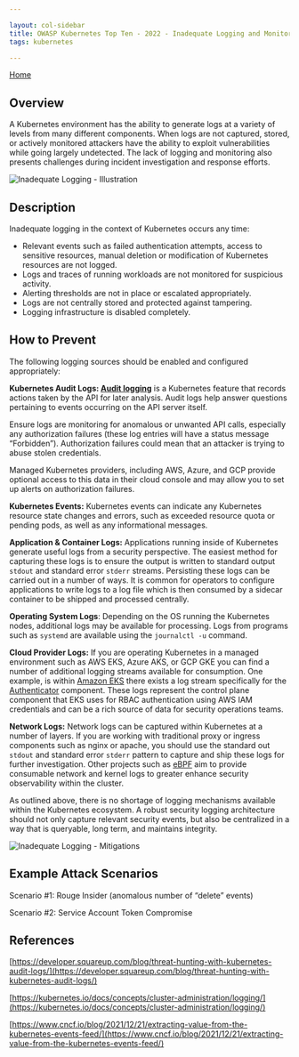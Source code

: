 ```yaml
---

layout: col-sidebar
title: OWASP Kubernetes Top Ten - 2022 - Inadequate Logging and Monitoring
tags: kubernetes

---
```


[Home](/)

## Overview

A Kubernetes environment has the ability to generate logs at a variety of levels from many different components. When logs are not captured, stored, or actively monitored attackers have the ability to exploit vulnerabilities while going largely undetected. The lack of logging and monitoring also presents challenges during incident investigation and response efforts. 

![Inadequate Logging - Illustration](/assets/images/K05-2022.gif)

## Description

Inadequate logging in the context of Kubernetes occurs any time:

- Relevant events such as failed authentication attempts, access to sensitive resources, manual deletion or modification of Kubernetes resources are not logged.
- Logs and traces of running workloads are not monitored for suspicious activity.
- Alerting thresholds are not in place or escalated appropriately.
- Logs are not centrally stored and protected against tampering.
- Logging infrastructure is disabled completely.

## How to Prevent

The following logging sources should be enabled and configured appropriately:

**Kubernetes Audit Logs: [Audit logging](https://kubernetes.io/docs/tasks/debug-application-cluster/audit/)** is a Kubernetes feature that records actions taken by the API for later analysis. Audit logs help answer questions pertaining to events occurring on the API server itself.

Ensure logs are monitoring for anomalous or unwanted API calls, especially any authorization failures (these log entries will have a status message “Forbidden”). Authorization failures could mean that an attacker is trying to abuse stolen credentials.

Managed Kubernetes providers, including AWS, Azure, and GCP provide optional access to this data in their cloud console and may allow you to set up alerts on authorization failures.

**Kubernetes Events:** Kubernetes events can indicate any Kubernetes resource state changes and errors, such as exceeded resource quota or pending pods, as well as any informational messages.

**Application & Container Logs:** Applications running inside of Kubernetes generate useful logs from a security perspective. The easiest method for capturing these logs is to ensure the output is written to standard output `stdout` and standard error `stderr` streams. Persisting these logs can be carried out in a number of ways. It is common for operators to configure applications to write logs to a log file which is then consumed by a sidecar container to be shipped and processed centrally. 

**Operating System Logs**: Depending on the OS running the Kubernetes nodes, additional logs may be available for processing. Logs from programs such as `systemd` are available using the `journalctl -u` command.

**Cloud Provider Logs:** If you are operating Kubernetes in a managed environment such as AWS EKS, Azure AKS, or GCP GKE you can find a number of additional logging streams available for consumption. One example, is within [Amazon EKS](https://aws.amazon.com/eks/) there exists a log stream specifically for the [Authenticator](https://docs.aws.amazon.com/eks/latest/userguide/control-plane-logs.html) component. These logs represent the control plane component that EKS uses for RBAC authentication using AWS IAM credentials and can be a rich source of data for security operations teams. 

**Network Logs:** Network logs can be captured within Kubernetes at a number of layers. If you are working with traditional proxy or ingress components such as nginx or apache, you should use the standard out `stdout` and standard error `stderr` pattern to capture and ship these logs for further investigation. Other projects such as [eBPF](https://ebpf.io/) aim to provide consumable network and kernel logs to greater enhance security observability within the cluster. 

As outlined above, there is no shortage of logging mechanisms available within the Kubernetes ecosystem. A robust security logging architecture should not only capture relevant security events, but also be centralized in a way that is queryable, long term, and maintains integrity.

![Inadequate Logging - Mitigations](/assets/images/K05-2022-mitigation.gif)

## Example Attack Scenarios

Scenario #1: Rouge Insider (anomalous number of “delete” events)

Scenario #2: Service Account Token Compromise

## References

[https://developer.squareup.com/blog/threat-hunting-with-kubernetes-audit-logs/](https://developer.squareup.com/blog/threat-hunting-with-kubernetes-audit-logs/)

[https://kubernetes.io/docs/concepts/cluster-administration/logging/](https://kubernetes.io/docs/concepts/cluster-administration/logging/)

[https://www.cncf.io/blog/2021/12/21/extracting-value-from-the-kubernetes-events-feed/](https://www.cncf.io/blog/2021/12/21/extracting-value-from-the-kubernetes-events-feed/)
